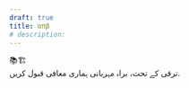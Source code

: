```yaml
---
draft: true
title: απβ
# description: 
---
```

<section class="slide static">
📚🏗️<br>
ترقی کے تحت، براہ مہربانی ہماری معافی قبول کریں.
</section>